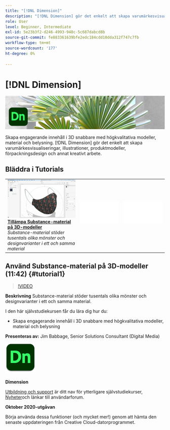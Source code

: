 ```yaml
---
title: "[!DNL Dimension]"
description: "[!DNL Dimension] gör det enkelt att skapa varumärkesvisualiseringar, illustrationer, produktmodeller, förpackningsdesign och annat kreativt arbete"
role: User
level: Beginner, Intermediate
exl-id: 5e23b3f2-d246-4993-948c-5c687dabcd8b
source-git-commit: fe883361639bfe2edc184cdd10dda312f747c7fb
workflow-type: tm+mt
source-wordcount: '177'
ht-degree: 0%

---
```


# [!DNL Dimension]

![Tutorial Hero Image](../assets/Dimenio.jpg)

Skapa engagerande innehåll i 3D snabbare med högkvalitativa modeller, material och belysning. [!DNL Dimension] gör det enkelt att skapa varumärkesvisualiseringar, illustrationer, produktmodeller, förpackningsdesign och annat kreativt arbete.

## Bläddra i Tutorials

<table style="table-layout:fixed">
<tr>
 <td>
   <a href="dimension.md#tutorial1">
      <img alt="Tillämpa Substance-material på 3D-modeller" src="../assets/dimension_substanceAndGraphics_babbage_thumbnail.jpg" />
   </a>
    <div>
   <a href="dimension.md#tutorial1"><strong>Tillämpa Substance-material på 3D-modeller</strong></a>
    </div>
    <em>Substance-material stöder tusentals olika mönster och designvarianter i ett och samma material</em>
    <br>
  </td>
  <td>
    <img alt="Mellanrum" src="../assets/Whitespacer.png" />
    <div>
    <br>
  </td>
  <td>
    <img alt="Mellanrum" src="../assets/Whitespacer.png" />
    <div>
    <br>
  </td>
</tr>
</table>

## Använd Substance-material på 3D-modeller (11:42) {#tutorial1}

>[!VIDEO](https://video.tv.adobe.com/v/326944?hidetitle=true)

**Beskrivning**
Substance-material stöder tusentals olika mönster och designvarianter i ett och samma material.

I den här självstudiekursen får du lära dig hur du:
* Skapa engagerande innehåll i 3D snabbare med högkvalitativa modeller, material och belysning

**Presenteras av:**
Jim Babbage, Senior Solutions Consultant (Digital Media)

![Dimensionens logotyp](../assets/dn_appicon_96.png)

**Dimension**

[Utbildning och support](https://helpx.adobe.com/support/dimension.html) är ditt nav för ytterligare självstudiekurser, [Nyheter](https://helpx.adobe.com/dimension/user-guide.html/dimension/using/whats-new.ug.html)och länkar till användarforum.

**Oktober 2020-utgåvan**

Börja använda dessa funktioner (och mycket mer!) genom att hämta den senaste uppdateringen från Creative Cloud-datorprogrammet.
